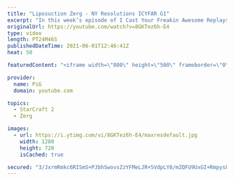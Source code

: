 ```yaml
---
title: "Liposuction Zerg - NY Resolutions ICYFAR G1"
excerpt: "In this week’s episode of I Cast Your Freakin Awesome Replays (ICYFAR) players sent in their replays where they tried to follow through on their new year’s resolutions :P.  CURRENT ICYFAR CHALLENGE: \"Encirclement\" - Show the best games where you try to encircle your opponent with large flanking attacks,"
originalUrl: https://youtube.com/watch?v=8GKTez6h-E4
type: video
length: PT24M46S
publishedDateTime: 2021-06-01T12:46:41Z
heat: 50

featuredContent: "<iframe width=\"800\" height=\"500\" frameborder=\"0\" src=\"https://www.youtube.com/embed/8GKTez6h-E4\" allow=\"accelerometer; autoplay; encrypted-media; gyroscope; picture-in-picture\" allowfullscreen></iframe>"

provider:
  name: PiG
  domain: youtube.com

topics:
  - StarCraft 2
  - Zerg

images:
  - url: https://i.ytimg.com/vi/8GKTez6h-E4/maxresdefault.jpg
    width: 1280
    height: 720
    isCached: true

secured: "3/JxrmRmkc6RISmS+PJbhSwovsZzYFMeLJR+5VdpLY8/mZQFU9UxGI+RmpysL9XzPPsLgNRIriR45yCP69ekmnh4GHNGZ4fisIS4ihJMlIQ11zR+0KqoSe+kCmYl3rzDlUM3Z4U05t6aP2JwrF/y5KuxhKREuOtMGdP81mBIxa3zluEOdzRNNhif1bf5Kge7rgf3yKRLBuMh1+KbijKBN/rCbjmLF04GXrcxgVcXZvsN4hUpca837624JNbKcVdXm5ebdRuv8TsTWSxDpKR43HEvOepQyXcsQp2g/DmQCpUB1CMZzOmo2fero7f9X18ZLov2lAZus9CFMX47gBbeUvOCAb/nlhzthBxBSnT+IZZv0jECgn9BJOpmUT9bUIUpZ3fAs6wxXgy5Zmobpk4EJY/WfYLzc9IjRXxTw/0Rta4=;xYBwFZTgWyXINVKoxj4dJw=="
---
```


